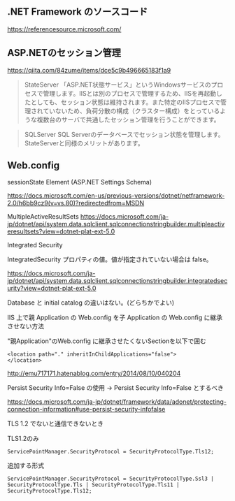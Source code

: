 ## .NET Framework のソースコード

https://referencesource.microsoft.com/

## ASP.NETのセッション管理

https://qiita.com/84zume/items/dce5c9b496665183f1a9

> StateServer	「ASP.NET状態サービス」というWindowsサービスのプロセスで管理します。IISとは別のプロセスで管理するため、IISを再起動したとしても、セッション状態は維持されます。また特定のIISプロセスで管理されていないため、負荷分散の構成（クラスター構成）をとっているような複数台のサーバで共通したセッション管理を行うことができます。

> SQLServer	SQL Serverのデータベースでセッション状態を管理します。StateServerと同様のメリットがあります。

## Web.config

sessionState Element (ASP.NET Settings Schema)

https://docs.microsoft.com/en-us/previous-versions/dotnet/netframework-2.0/h6bb9cz9(v=vs.80)?redirectedfrom=MSDN


MultipleActiveResultSets
https://docs.microsoft.com/ja-jp/dotnet/api/system.data.sqlclient.sqlconnectionstringbuilder.multipleactiveresultsets?view=dotnet-plat-ext-5.0

Integrated Security

IntegratedSecurity プロパティの値。値が指定されていない場合は false。

https://docs.microsoft.com/ja-jp/dotnet/api/system.data.sqlclient.sqlconnectionstringbuilder.integratedsecurity?view=dotnet-plat-ext-5.0


Database と initial catalog の違いはない。(どらちかでよい)


IIS 上で親 Application の Web.config を子 Application の Web.config に継承させない方法

"親Application"のWeb.config に継承させたくないSectionを以下で囲む

```
<location path="." inheritInChildApplications="false">
</location>
```

http://emu717171.hatenablog.com/entry/2014/08/10/040204


Persist Security Info=False の使用
→ Persist Security Info=False とするべき

https://docs.microsoft.com/ja-jp/dotnet/framework/data/adonet/protecting-connection-information#use-persist-security-infofalse


TLS 1.2 でないと通信できないとき

TLS1.2のみ

```
ServicePointManager.SecurityProtocol = SecurityProtocolType.Tls12;
```

追加する形式

```
ServicePointManager.SecurityProtocol = SecurityProtocolType.Ssl3 | SecurityProtocolType.Tls | SecurityProtocolType.Tls11 |  SecurityProtocolType.Tls12;
```
